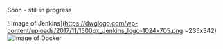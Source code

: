 Soon - still in progress

![Image of Jenkins](https://dwglogo.com/wp-content/uploads/2017/11/1500px_Jenkins_logo-1024x705.png =235x342)
![Image of Docker](https://d1q6f0aelx0por.cloudfront.net/product-logos/library-docker-logo.png)
